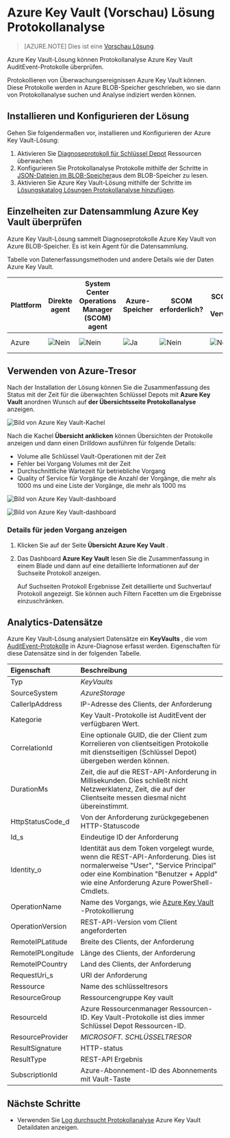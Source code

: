 <properties
    pageTitle="Azure Key Vault Lösung Protokollanalyse | Microsoft Azure"
    description="Azure Key Vault-Lösung können Protokollanalyse Azure Key Vault-Protokolle überprüfen."
    services="log-analytics"
    documentationCenter=""
    authors="richrundmsft"
    manager="jochan"
    editor=""/>

<tags
    ms.service="log-analytics"
    ms.workload="na"
    ms.tgt_pltfrm="na"
    ms.devlang="na"
    ms.topic="article"
    ms.date="07/12/2016"
    ms.author="richrund"/>

# <a name="azure-key-vault-preview-solution-in-log-analytics"></a>Azure Key Vault (Vorschau) Lösung Protokollanalyse

>[AZURE.NOTE] Dies ist eine [Vorschau Lösung](log-analytics-add-solutions.md#log-analytics-preview-solutions-and-features).

Azure Key Vault-Lösung können Protokollanalyse Azure Key Vault AuditEvent-Protokolle überprüfen.

Protokollieren von Überwachungsereignissen Azure Key Vault können. Diese Protokolle werden in Azure BLOB-Speicher geschrieben, wo sie dann von Protokollanalyse suchen und Analyse indiziert werden können.

## <a name="install-and-configure-the-solution"></a>Installieren und Konfigurieren der Lösung

Gehen Sie folgendermaßen vor, installieren und Konfigurieren der Azure Key Vault-Lösung:

1.  Aktivieren Sie [Diagnoseprotokoll für Schlüssel Depot](../key-vault/key-vault-logging.md) Ressourcen überwachen
2.  Konfigurieren Sie Protokollanalyse Protokolle mithilfe der Schritte in [JSON-Dateien im BLOB-Speicher](../log-analytics/log-analytics-azure-storage-json.md)aus dem BLOB-Speicher zu lesen.
3.  Aktivieren Sie Azure Key Vault-Lösung mithilfe der Schritte im [Lösungskatalog Lösungen Protokollanalyse hinzufügen](log-analytics-add-solutions.md).  

## <a name="review-azure-key-vault-data-collection-details"></a>Einzelheiten zur Datensammlung Azure Key Vault überprüfen

Azure Key Vault-Lösung sammelt Diagnoseprotokolle Azure Key Vault von Azure BLOB-Speicher.
Es ist kein Agent für die Datensammlung.

Tabelle von Datenerfassungsmethoden und andere Details wie der Daten Azure Key Vault.

| Plattform | Direkte agent | System Center Operations Manager (SCOM) agent | Azure-Speicher | SCOM erforderlich? | SCOM-Agentdaten per Verwaltungsgruppe | Häufigkeit der Collection |
|---|---|---|---|---|---|---|
|Azure|![Nein](./media/log-analytics-azure-keyvault/oms-bullet-red.png)|![Nein](./media/log-analytics-azure-keyvault/oms-bullet-red.png)|![Ja](./media/log-analytics-azure-keyvault/oms-bullet-green.png)|            ![Nein](./media/log-analytics-azure-keyvault/oms-bullet-red.png)|![Nein](./media/log-analytics-azure-keyvault/oms-bullet-red.png)| 10 Minuten|

## <a name="use-azure-key-vault"></a>Verwenden von Azure-Tresor

Nach der Installation der Lösung können Sie die Zusammenfassung des Status mit der Zeit für die überwachten Schlüssel Depots mit **Azure Key Vault** anordnen Wunsch auf **der Übersichtsseite Protokollanalyse** anzeigen.

![Bild von Azure Key Vault-Kachel](./media/log-analytics-azure-keyvault/log-analytics-keyvault-tile.png)

Nach die Kachel **Übersicht anklicken** können Übersichten der Protokolle anzeigen und dann einen Drilldown ausführen für folgende Details:

- Volume alle Schlüssel Vault-Operationen mit der Zeit
- Fehler bei Vorgang Volumes mit der Zeit
- Durchschnittliche Wartezeit für betriebliche Vorgang
- Quality of Service für Vorgänge die Anzahl der Vorgänge, die mehr als 1000 ms und eine Liste der Vorgänge, die mehr als 1000 ms

![Bild von Azure Key Vault-dashboard](./media/log-analytics-azure-keyvault/log-analytics-keyvault01.png)

![Bild von Azure Key Vault-dashboard](./media/log-analytics-azure-keyvault/log-analytics-keyvault02.png)

### <a name="to-view-details-for-any-operation"></a>Details für jeden Vorgang anzeigen

1. Klicken Sie auf der Seite **Übersicht** **Azure Key Vault** .
2. Das Dashboard **Azure Key Vault** lesen Sie die Zusammenfassung in einem Blade und dann auf eine detaillierte Informationen auf der Suchseite Protokoll anzeigen.

    Auf Suchseiten Protokoll Ergebnisse Zeit detaillierte und Suchverlauf Protokoll angezeigt. Sie können auch Filtern Facetten um die Ergebnisse einzuschränken.

## <a name="log-analytics-records"></a>Analytics-Datensätze

Azure Key Vault-Lösung analysiert Datensätze ein **KeyVaults** , die vom [AuditEvent-Protokolle](../key-vault/key-vault-logging.md) in Azure-Diagnose erfasst werden.  Eigenschaften für diese Datensätze sind in der folgenden Tabelle.  

| Eigenschaft | Beschreibung |
|:--|:--|
| Typ | *KeyVaults* |
| SourceSystem | *AzureStorage* |
| CallerIpAddress | IP-Adresse des Clients, der Anforderung |
| Kategorie      | Key Vault-Protokolle ist AuditEvent der verfügbaren Wert.|
| CorrelationId | Eine optionale GUID, die der Client zum Korrelieren von clientseitigen Protokolle mit dienstseitigen (Schlüssel Depot) übergeben werden können. |
| DurationMs | Zeit, die auf die REST-API-Anforderung in Millisekunden. Dies schließt nicht Netzwerklatenz, Zeit, die auf der Clientseite messen diesmal nicht übereinstimmt. |
| HttpStatusCode_d | Von der Anforderung zurückgegebenen HTTP-Statuscode |
| Id_s       | Eindeutige ID der Anforderung |
| Identity_o | Identität aus dem Token vorgelegt wurde, wenn die REST-API-Anforderung. Dies ist normalerweise "User", "Service Principal" oder eine Kombination "Benutzer + AppId" wie eine Anforderung Azure PowerShell-Cmdlets. |
| OperationName      | Name des Vorgangs, wie [Azure Key Vault](../key-vault/key-vault-logging.md) -Protokollierung|
| OperationVersion      | REST-API-Version vom Client angeforderten|
| RemoteIPLatitude | Breite des Clients, der Anforderung |
| RemoteIPLongitude | Länge des Clients, der Anforderung |
| RemoteIPCountry | Land des Clients, der Anforderung  |
| RequestUri_s | URI der Anforderung |
| Ressource   | Name des schlüsseltresors |
| ResourceGroup | Ressourcengruppe Key vault |
| ResourceId | Azure Ressourcenmanager Ressourcen-ID. Key Vault-Protokolle ist dies immer Schlüssel Depot Ressourcen-ID. |
| ResourceProvider | *MICROSOFT. SCHLÜSSELTRESOR* |
| ResultSignature  | HTTP-status|
| ResultType      | REST-API Ergebnis|
| SubscriptionId | Azure-Abonnement-ID des Abonnements mit Vault-Taste |


## <a name="next-steps"></a>Nächste Schritte

- Verwenden Sie [Log durchsucht Protokollanalyse](log-analytics-log-searches.md) Azure Key Vault Detaildaten anzeigen.
